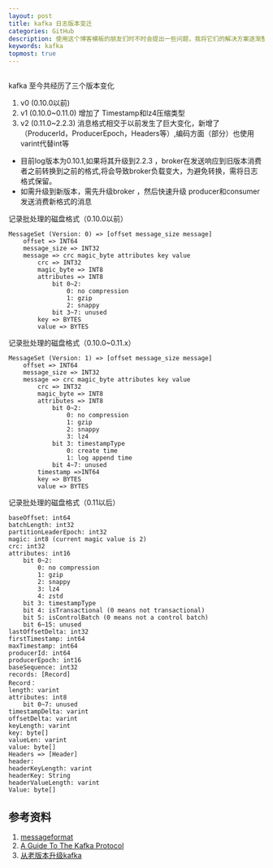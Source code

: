 ```yaml
---
layout: post
title: kafka 日志版本变迁
categories: GitHub
description: 使用这个博客模板的朋友们时不时会提出一些问题，我将它们的解决方案逐渐整理归纳，汇总到这一篇帖子里。
keywords: kafka
topmost: true
---
```

##
kafka 至今共经历了三个版本变化

1. v0 (0.10.0以前)
2. v1 (0.10.0~0.11.0) 增加了 Timestamp和lz4压缩类型
3. v2 (0.11.0~2.2.3) 消息格式相交于以前发生了巨大变化，新增了（ProducerId，ProducerEpoch，Headers等）,编码方面（部分）也使用varint代替int等
* 目前log版本为0.10.1,如果将其升级到2.2.3 ，broker在发送响应到旧版本消费者之前转换到之前的格式,将会导致broker负载变大，为避免转换，需将日志格式保留。
* 如需升级到新版本，需先升级broker ，然后快速升级 producer和consumer发送消费新格式的消息

记录批处理的磁盘格式（0.10.0以前）
```
MessageSet (Version: 0) => [offset message_size message]
    offset => INT64
    message_size => INT32
    message => crc magic_byte attributes key value
        crc => INT32
        magic_byte => INT8
        attributes => INT8
            bit 0~2:
                0: no compression
                1: gzip
                2: snappy
            bit 3~7: unused
        key => BYTES
        value => BYTES
```
记录批处理的磁盘格式（0.10.0~0.11.x）
```
MessageSet (Version: 1) => [offset message_size message]
    offset => INT64
    message_size => INT32
    message => crc magic_byte attributes key value
        crc => INT32
        magic_byte => INT8
        attributes => INT8
            bit 0~2:
                0: no compression
                1: gzip
                2: snappy
                3: lz4
            bit 3: timestampType
                0: create time
                1: log append time
            bit 4~7: unused
        timestamp =>INT64
        key => BYTES
        value => BYTES
```
记录批处理的磁盘格式（0.11以后）
```
baseOffset: int64
batchLength: int32
partitionLeaderEpoch: int32
magic: int8 (current magic value is 2)
crc: int32
attributes: int16
    bit 0~2:
        0: no compression
        1: gzip
        2: snappy
        3: lz4
        4: zstd
    bit 3: timestampType
    bit 4: isTransactional (0 means not transactional)
    bit 5: isControlBatch (0 means not a control batch)
    bit 6~15: unused
lastOffsetDelta: int32
firstTimestamp: int64
maxTimestamp: int64
producerId: int64
producerEpoch: int16
baseSequence: int32
records: [Record]
Record：
length: varint
attributes: int8
    bit 0~7: unused
timestampDelta: varint
offsetDelta: varint
keyLength: varint
key: byte[]
valueLen: varint
value: byte[]
Headers => [Header]
header:
headerKeyLength: varint
headerKey: String
headerValueLength: varint
Value: byte[]
```


## 参考资料 
1. [messageformat](https://kafka.apache.org/documentation/#messageformat)
2. [A Guide To The Kafka Protocol](https://cwiki.apache.org/confluence/display/KAFKA/A+Guide+To+The+Kafka+Protocol#AGuideToTheKafkaProtocol-Messagesets)
3. [从老版本升级kafka](https://www.orchome.com/505)